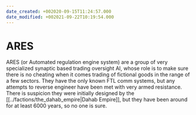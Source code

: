 ```yaml
---
date_created: +002020-09-15T11:24:57.000
date_modified: +002021-09-22T10:19:54.000
---
```


# ARES

ARES (or Automated regulation engine system) are a group of very specialized synaptic based trading oversight AI, whose role is to make sure there is no cheating when it comes trading of fictional goods in the range of a few sectors. They have the only known FTL comm systems, but any attempts to reverse engineer have been met with very armed resistance. There is suspicion they were initially designed by the [[../factions/the_dahab_empire|Dahab Empire]], but they have been around for at least 6000 years, so no one is sure.

